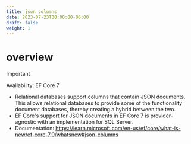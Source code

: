 ```yaml
---
title: json columns
date: 2023-07-23T00:00:00-06:00
draft: false
weight: 1
---
```


# overview
> [!IMPORTANT]
> Availability: EF Core 7  

- Relational databases support columns that contain JSON documents. This allows relational databases to provide some of the functionality document databases, thereby creating a hybrid between the two.
- EF Core's support for JSON documents in EF Core 7 is provider-agnostic with an implementation for SQL Server.
- Documentation: https://learn.microsoft.com/en-us/ef/core/what-is-new/ef-core-7.0/whatsnew#json-columns

